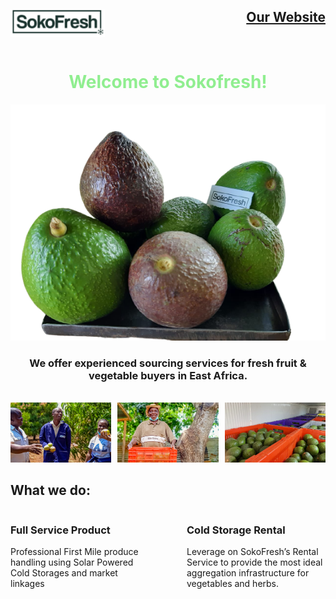 <div><img align = "left" src="logo.png" width="30%"/>
<h2 style="text-align: right;">
  <a href="https://sokofresh.co.ke/">Our Website</a>
</h2>
</div>
<br>
<h1 align="center" style="color: lightgreen;">Welcome to Sokofresh!</h1>
<div align = "center"><img src="ova_homepage.png"/></div>
<h3 align = "center">We offer experienced sourcing services for fresh fruit & vegetable buyers in East Africa. 
</h3>
<br>
<div style="display: flex; justify-content: center;">
<div style="display: flex; margin: 0 auto;">  
<div style=" margin-right: 10px;">
    <img src="farmers.jpeg" width="100%" style="max-width: 100%;" />
  </div>
  <div style="margin-right: 10px;">
    <img src="mzee-1.jpg" width="100%" style="max-width: 100%;" />
  </div>
  <div >
    <img src="farmer.jpeg" width="100%" style="max-width: 100%;" />
  </div>
</div>
</div>

<h2>What we do:</h2>
<div style="display: flex;">
    <div style="flex: 1; margin-right: 60px;">
        <h3>Full Service Product</h3>
        <p>Professional First Mile produce handling using Solar Powered Cold Storages and market linkages</p>
    </div>
    <div style="flex: 1;">
        <h3>Cold Storage Rental</h3>
        <p>Leverage on SokoFresh’s Rental Service to provide the most ideal aggregation infrastructure for vegetables and herbs.</p>
    </div>
</div>

